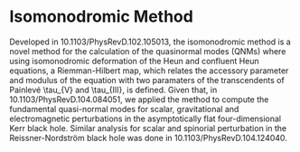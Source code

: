 # Isomonodromic Method

Developed in 10.1103/PhysRevD.102.105013, the isomonodromic method is a novel method for the calculation of the quasinormal modes (QNMs) where using isomonodromic deformation of the Heun and confluent Heun equations, a Riemman-Hilbert map, which relates the accessory parameter and modulus of the equation with two paramaters of the transcendents of Painlevé \tau_{V} and \tau_{III}, is defined. Given that, in 10.1103/PhysRevD.104.084051, we applied the method to compute the fundamental quasi-normal modes for scalar, gravitational and electromagnetic perturbations in the asymptotically flat four-dimensional Kerr black hole. Similar analysis for scalar and spinorial perturbation in the Reissner-Nordström black hole was done in 10.1103/PhysRevD.104.124040.
